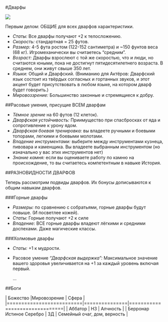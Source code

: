#Дварфы

![](https://www.belloflostsouls.net/wp-content/uploads/2016/11/DD-cleric-featured.jpg)

Первым делом: ОБЩИЕ для всех дварфов характеристики.

  * *Статы:* Все дварфы получают +2 к телосложению.
  * *Скорость:* стандартная = 25 футов.
  * *Размер:* 4-5 фута ростом (122-152 сантиметра) и ~150 фунтов веса (68 кг). Игромеханически вы считаетесь “средним”.
  * *Возраст:* Дварфы взрослеют с той же скоростью, что и люди, но считаются юными, пока не достигнут пятидесятилетнего возраста. В среднем, они живут свыше 350 лет.
  * *Языки:* Общий и Дварфский.  (Вниманию для Актёров: Дварфский язык состоит из твёрдых согласных и гортанных звуков, и этот акцент будет присутствовать в любом языке, на котором дварф будет говорить.)
  * *Мировоззрение:* Большинство законные и стремящиеся к добру. 

##Расовые умения, присущие ВСЕМ дварфам

  * *Тёмное зрение* на 60 футов (12 клеток).
  * *Дварфская устойчивость:* Приимущество при спасбросках от яда и сопротивление к урону ядом.
  * *Дварфская боевая тренировка:* вы владеете ручными и боевыми топорами, легкими и боевыми молотами.
  * *Владение инструментами:* выберите между инструментами кузнеца, пивовара и каменщика. Вы владеете выбранным инструментом (но изначально у вас этих инструментов нет)
  * *Знание камня:* если вы оцениваете работу по камню на происхождение, то вы считаетесь компетентным в навыке История.
	
##РАЗНОВИДНОСТИ ДВАРФОВ

Теперь рассмотрим подвиды дварфов. 
Их бонусы дописываются к общим навыкам дварфов.

###Горные дварфы

  * *Размеры:* по сравнению с собратьями, горные дварфы будут повыше. (И посветлее кожей).
  * *Статы:* Горные получают +2 к силе
  * *Владение:* ВСЕ горные дварфы владеют лёгкими и средними доспехами. Даже магические классы.

###Холмовые дварфы

  * *Статы:* +1 к мудрости. 
  * Расовое умение *“Дварфская выдержка”:* Максимальное значение вашего здоровья увеличивается на +1 за каждый уровень включая первый.
	
	...
	
	
##Боги

| Божество                 |Мировозрение   |  Сфера                        |
|==========================|===============|===============================|
| Аббатор                  |     НЗ        | Алчность                      |
| Берронар Истиное Серебро |       ЗД      | Семейный очаг, дом, верность  |


